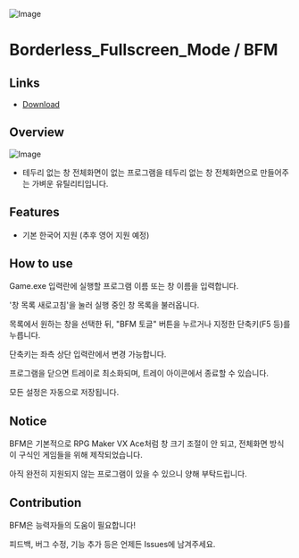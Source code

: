 ![Image](https://github.com/user-attachments/assets/90a4c56e-e645-4871-b52b-76556d6978f8)
# Borderless_Fullscreen_Mode / BFM

## Links
- [Download](???)

## Overview
![Image](https://github.com/user-attachments/assets/1fb4e9eb-aa6e-473e-a211-cacbd505537f)
- 테두리 없는 창 전체화면이 없는 프로그램을
테두리 없는 창 전체화면으로 만들어주는 가벼운 유틸리티입니다.

## Features
- 기본 한국어 지원 (추후 영어 지원 예정)

## How to use
Game.exe 입력란에 실행할 프로그램 이름 또는 창 이름을 입력합니다.

'창 목록 새로고침'을 눌러 실행 중인 창 목록을 불러옵니다.

목록에서 원하는 창을 선택한 뒤, "BFM 토글" 버튼을 누르거나 지정한 단축키(F5 등)를 누릅니다.

단축키는 좌측 상단 입력란에서 변경 가능합니다.

프로그램을 닫으면 트레이로 최소화되며, 트레이 아이콘에서 종료할 수 있습니다.

모든 설정은 자동으로 저장됩니다.

## Notice
BFM은 기본적으로 RPG Maker VX Ace처럼 창 크기 조절이 안 되고, 전체화면 방식이 구식인 게임들을 위해 제작되었습니다.

아직 완전히 지원되지 않는 프로그램이 있을 수 있으니 양해 부탁드립니다.

## Contribution
BFM은 능력자들의 도움이 필요합니다!

피드백, 버그 수정, 기능 추가 등은 언제든 Issues에 남겨주세요.
